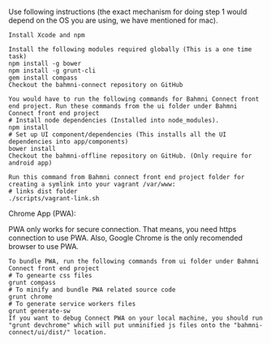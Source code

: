 Use following instructions (the exact mechanism for doing step 1 would depend on the OS you are using, we have mentioned for mac).

    Install Xcode and npm

    Install the following modules required globally (This is a one time task)
    npm install -g bower
    npm install -g grunt-cli
    gem install compass
    Checkout the bahmni-connect repository on GitHub

    You would have to run the following commands for Bahmni Connect front end project. Run these commands from the ui folder under Bahmni Connect front end project
    # Install node dependencies (Installed into node_modules).
    npm install
    # Set up UI component/dependencies (This installs all the UI dependencies into app/components)
    bower install
    Checkout the bahmni-offline repository on GitHub. (Only require for android app)

    Run this command from Bahmni connect front end project folder for creating a symlink into your vagrant /var/www:
    # links dist folder
    ./scripts/vagrant-link.sh

Chrome App (PWA):

PWA only works for  secure connection. That means, you need https connection to use PWA. Also, Google Chrome is the only recomended browser to use PWA.

    To bundle PWA, run the following commands from ui folder under Bahmni Connect front end project
    # To genearte css files
    grunt compass
    # To minify and bundle PWA related source code
    grunt chrome
    # To generate service workers files
    grunt generate-sw
    If you want to debug Connect PWA on your local machine, you should run "grunt devchrome" which will put unminified js files onto the "bahmni-connect/ui/dist/" location.



